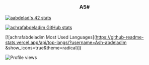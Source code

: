 <div>
<h3 style = "text-align:center;">A5#</h3>
</div>

[![aabdelad's 42 stats](https://badge.mediaplus.ma/landscapes/aabdelad)](https://github.com/oakoudad/badge42)

[![achrafabdeladim GitHub stats](https://github-readme-stats.vercel.app/api?username=Ash-abdeladim&show_icons=true&theme=radical)](https://github.com/Ash-abdeladim)


 [![achrafabdeladim Most Used Languages](https://github-readme-stats.vercel.app/api/top-langs/?username=Ash-abdeladim
&show_icons=true&theme=radical)]( 

![Profile views](https://gpvc.arturio.dev/achrafabdeladim) 
